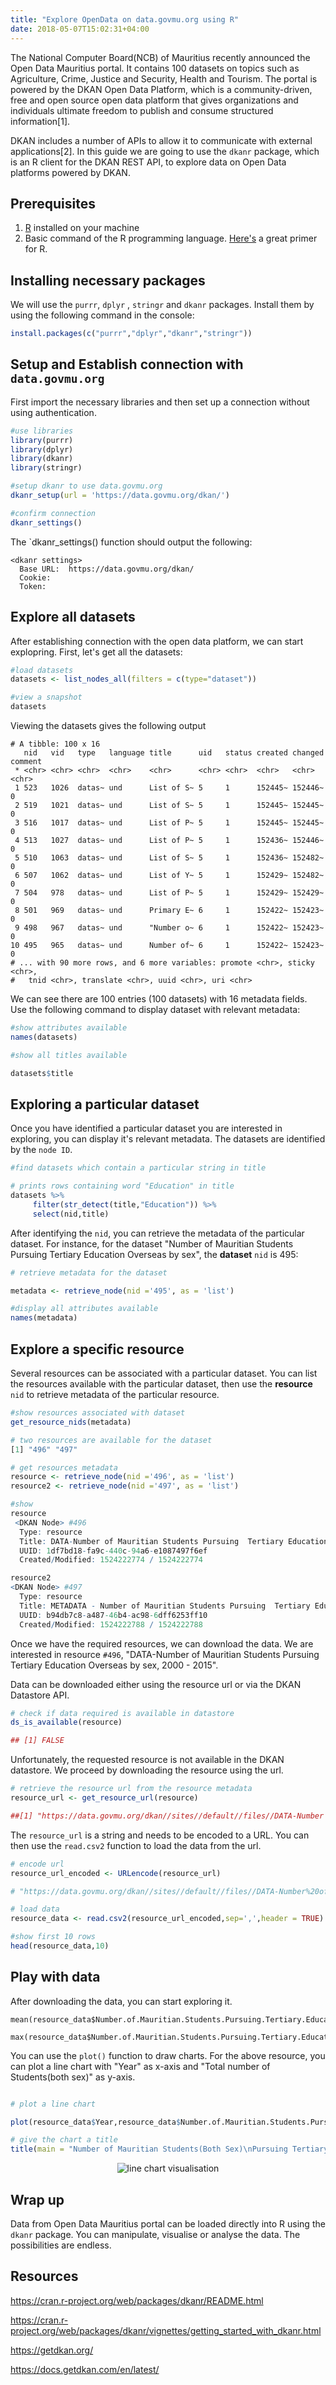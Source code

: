```yaml
---
title: "Explore OpenData on data.govmu.org using R"
date: 2018-05-07T15:02:31+04:00
---
```


The National Computer Board(NCB) of Mauritius recently announced the Open Data Mauritius portal. It contains 100 datasets on topics such as Agriculture, Crime, Justice and Security, Health and Tourism. The portal is powered by the DKAN Open Data Platform, which is a community-driven, free and open source open data platform that gives organizations and individuals ultimate freedom to publish and consume structured information[1]. 

DKAN includes a number of APIs to allow it to communicate with external applications[2]. In this guide we are going to use the `dkanr` package, which is an R client for the DKAN REST API, to explore data on Open Data platforms powered by DKAN.  

## Prerequisites

1. [R](http://cran.stat.ucla.edu/)  installed on your machine
2. Basic command of the R programming language.
    [Here's](https://www.statmethods.net/r-tutorial/index.html) a great primer for R.


## Installing necessary packages

We will use the `purrr`, `dplyr` , `stringr` and `dkanr` packages. Install them by using the following command in the console:

```R
install.packages(c("purrr","dplyr","dkanr","stringr"))
``` 

## Setup and Establish connection with `data.govmu.org`

First import the necessary libraries and then set up a connection without using authentication.

```R
#use libraries
library(purrr)
library(dplyr)
library(dkanr)
library(stringr)

#setup dkanr to use data.govmu.org
dkanr_setup(url = 'https://data.govmu.org/dkan/')

#confirm connection
dkanr_settings()
```
The `dkanr_settings() function should output the following:

```
<dkanr settings>
  Base URL:  https://data.govmu.org/dkan/ 
  Cookie:  
  Token:  
```

## Explore all datasets

After establishing connection with the open data platform, we can start explopring. First, let's get all the datasets:

```R
#load datasets
datasets <- list_nodes_all(filters = c(type="dataset"))

#view a snapshot
datasets
```
Viewing the datasets gives the following output

```
# A tibble: 100 x 16
   nid   vid   type   language title      uid   status created changed comment
 * <chr> <chr> <chr>  <chr>    <chr>      <chr> <chr>  <chr>   <chr>   <chr>  
 1 523   1026  datas~ und      List of S~ 5     1      152445~ 152446~ 0      
 2 519   1021  datas~ und      List of S~ 5     1      152445~ 152445~ 0      
 3 516   1017  datas~ und      List of P~ 5     1      152445~ 152445~ 0      
 4 513   1027  datas~ und      List of P~ 5     1      152436~ 152446~ 0      
 5 510   1063  datas~ und      List of S~ 5     1      152436~ 152482~ 0      
 6 507   1062  datas~ und      List of Y~ 5     1      152429~ 152482~ 0      
 7 504   978   datas~ und      List of P~ 5     1      152429~ 152429~ 0      
 8 501   969   datas~ und      Primary E~ 6     1      152422~ 152423~ 0      
 9 498   967   datas~ und      "Number o~ 6     1      152422~ 152423~ 0      
10 495   965   datas~ und      Number of~ 6     1      152422~ 152423~ 0      
# ... with 90 more rows, and 6 more variables: promote <chr>, sticky <chr>,
#   tnid <chr>, translate <chr>, uuid <chr>, uri <chr>

```

We can see there are 100 entries (100 datasets) with 16 metadata fields. Use the following command to display dataset with relevant metadata:

```R
#show attributes available
names(datasets)

#show all titles available

datasets$title 

```

## Exploring a particular dataset

Once you have identified a particular dataset you are interested in exploring, you can display it's relevant metadata. The datasets are identified by the `node ID`.

```R
#find datasets which contain a particular string in title

# prints rows containing word "Education" in title
datasets %>%
     filter(str_detect(title,"Education")) %>%
     select(nid,title)

```

After identifying the `nid`, you can retrieve the metadata of the particular dataset. For instance, for the dataset "Number of Mauritian Students Pursuing  Tertiary Education Overseas by sex", the **dataset** `nid` is 495:

```R
# retrieve metadata for the dataset

metadata <- retrieve_node(nid ='495', as = 'list')

#display all attributes available
names(metadata)

```
## Explore a specific resource

Several resources can be associated with a particular dataset. You can list the resources available with the particular dataset, then use the **resource** `nid` to retrieve metadata of the particular resource.

```R
#show resources associated with dataset
get_resource_nids(metadata)
```

```R
# two resources are available for the dataset
[1] "496" "497"

# get resources metadata
resource <- retrieve_node(nid ='496', as = 'list')
resource2 <- retrieve_node(nid ='497', as = 'list')

#show 
resource
 <DKAN Node> #496 
  Type: resource
  Title: DATA-Number of Mauritian Students Pursuing  Tertiary Education Overseas by sex, 2000 - 2015
  UUID: 1df7bd18-fa9c-440c-94a6-e1087497f6ef
  Created/Modified: 1524222774 / 1524222774

resource2
<DKAN Node> #497 
  Type: resource
  Title: METADATA - Number of Mauritian Students Pursuing  Tertiary Education Overseas by sex, 2000 - 2015
  UUID: b94db7c8-a487-46b4-ac98-6dff6253ff10
  Created/Modified: 1524222788 / 1524222788

```

Once we have the required resources, we can download the data. We are interested in resource `#496`, "DATA-Number of Mauritian Students Pursuing  Tertiary Education Overseas by sex, 2000 - 2015".

Data can be downloaded either using the resource url or via the DKAN Datastore API. 

```R
# check if data required is available in datastore
ds_is_available(resource)

## [1] FALSE

```
Unfortunately, the requested resource is not available in the DKAN datastore. We proceed by downloading the resource using the url.

```R
# retrieve the resource url from the resource metadata
resource_url <- get_resource_url(resource)

##[1] "https://data.govmu.org/dkan//sites//default//files//DATA-Number of Mauritian Students Pursuing  Tertiary Education Overseas by sex, 2000 - 2015.csv"

```
The `resource_url` is a string and needs to be encoded to a URL. You can then use the `read.csv2` function to load the data from the url.

```R
# encode url
resource_url_encoded <- URLencode(resource_url)

# "https://data.govmu.org/dkan//sites//default//files//DATA-Number%20of%20Mauritian%20Students%20Pursuing%20%20Tertiary%20Education%20Overseas%20by%20sex,%202000%20-%202015.csv"

# load data
resource_data <- read.csv2(resource_url_encoded,sep=',',header = TRUE)

#show first 10 rows
head(resource_data,10)

```
## Play with data

After downloading the data, you can start exploring it.

```
mean(resource_data$Number.of.Mauritian.Students.Pursuing.Tertiary.Education..Overseas.Male)

max(resource_data$Number.of.Mauritian.Students.Pursuing.Tertiary.Education..Overseas.Total)
```

You can use the `plot()` function to draw charts. For the above resource, you can plot a line chart with "Year" as x-axis and "Total number of Students(both sex)" as y-axis.

```R

# plot a line chart

plot(resource_data$Year,resource_data$Number.of.Mauritian.Students.Pursuing.Tertiary.Education..Overseas.Total, type = "o", xlab = "Year", ylab = "Total number of students")

# give the chart a title
title(main = "Number of Mauritian Students(Both Sex)\nPursuing Tertiary Education Overseas, 2000-2015")


```  
<div align="center">
<p><img src="/img/opendata-dkanr/opendata-dkanr.png" alt="line chart visualisation"></p> 
 </div>

## Wrap up
Data from Open Data Mauritius portal can be loaded directly into R using the `dkanr` package. You can manipulate, visualise or analyse the data. The possibilities are endless.


## Resources
https://cran.r-project.org/web/packages/dkanr/README.html

https://cran.r-project.org/web/packages/dkanr/vignettes/getting_started_with_dkanr.html

https://getdkan.org/

https://docs.getdkan.com/en/latest/
